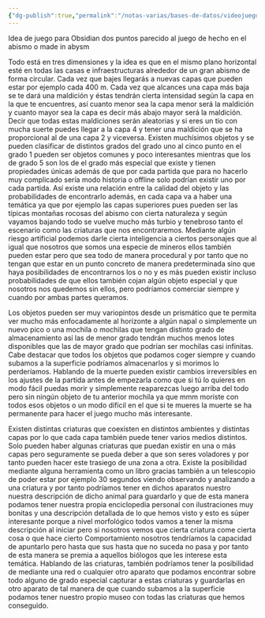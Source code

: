 ```yaml
---
{"dg-publish":true,"permalink":"/notas-varias/bases-de-datos/videojuegos/juego-parecido-al-de-made-in-abyss/"}
---
```



Idea de juego para Obsidian dos puntos parecido al juego de hecho en el abismo o made in abysm

Todo está en tres dimensiones y la idea es que en el mismo plano horizontal esté en todas las casas e infraestructuras alrededor de un gran abismo de forma circular. Cada vez que bajes llegarás a nuevas capas que pueden estar por ejemplo cada 400 m. Cada vez que alcances una capa más baja se te dará una maldición y éstas tendrán cierta intensidad según la capa en la que te encuentres, así cuanto menor sea la capa menor será la maldición y cuanto mayor sea la capa es decir más abajo mayor será la maldición. Decir que todas estas maldiciones serán aleatorias y si eres un tío con mucha suerte puedes llegar a la capa 4 y tener una maldición que se ha proporcional al de una capa 2 y viceversa. Existen muchísimos objetos y se pueden clasificar de distintos grados del grado uno al cinco punto en el grado 1 pueden ser objetos comunes y poco interesantes mientras que los de grado 5 son los de el grado más especial que existe y tienen propiedades únicas además de que por cada partida que para no hacerlo muy complicado sería modo historia o offline solo podrían existir uno por cada partida. Así existe una relación entre la calidad del objeto y las probabilidades de encontrarlo además, en cada capa va a haber una temática ya que por ejemplo las capas superiores pues pueden ser las típicas montañas rocosas del abismo con cierta naturaleza y según vayamos bajando todo se vuelve mucho más turbio y tenebroso tanto el escenario como las criaturas que nos encontraremos. Mediante algún riesgo artificial podemos darle cierta inteligencia a ciertos personajes que al igual que nosotros que somos una especie de mineros ellos también pueden estar pero que sea todo de manera procedural y por tanto que no tengan que estar en un punto concreto de manera predeterminada sino que haya posibilidades de encontrarnos los o no y es más pueden existir incluso probabilidades de que ellos también cojan algún objeto especial y que nosotros nos quedemos sin ellos, pero podríamos comerciar siempre y cuando por ambas partes queramos.

Los objetos pueden ser muy variopintos desde un prismático que te permita ver mucho más enfocadamente al horizonte a algún napal o simplemente un nuevo pico o una mochila o mochilas que tengan distinto grado de almacenamiento así las de menor grado tendrán muchos menos lotes disponibles que las de mayor grado que podrían ser mochilas casi infinitas. Cabe destacar que todos los objetos que podamos coger siempre y cuando subamos a la superficie podríamos almacenarlos y si morimos lo perderíamos. Hablando de la muerte pueden existir cambios irreversibles en los ajustes de la partida antes de empezarla como que si tú lo quieres en modo fácil puedas morir y simplemente reaparezcas luego arriba del todo pero sin ningún objeto de tu anterior mochila ya que mmm moriste con todos esos objetos o un modo difícil en el que si te mueres la muerte se ha permanente para hacer el juego mucho más interesante.

Existen distintas criaturas que coexisten en distintos ambientes y distintas capas por lo que cada capa también puede tener varios medios distintos. Solo pueden haber algunas criaturas que puedan existir en una o más capas pero seguramente se pueda deber a que son seres voladores y por tanto pueden hacer este trasiego de una zona a otra. Existe la posibilidad mediante alguna herramienta como un libro gracias también a un telescopio de poder estar por ejemplo 30 segundos viendo observando y analizando a una criatura y por tanto podríamos tener en dichos aparatos nuestro nuestra descripción de dicho animal para guardarlo y que de esta manera podamos tener nuestra propia enciclopedia personal con ilustraciones muy bonitas y una descripción detallada de lo que hemos visto y esto es súper interesante porque a nivel morfológico todos vamos a tener la misma descripción al iniciar pero si nosotros vemos que cierta criatura come cierta cosa o que hace cierto Comportamiento nosotros tendríamos la capacidad de apuntarlo pero hasta que sus hasta que no suceda no pasa y por tanto de esta manera se premia a aquellos biólogos que les interese esta temática. Hablando de las criaturas, también podríamos tener la posibilidad de mediante una red o cualquier otro aparato que podamos encontrar sobre todo alguno de grado especial capturar a estas criaturas y guardarlas en otro aparato de tal manera de que cuando subamos a la superficie podamos tener nuestro propio museo con todas las criaturas que hemos conseguido.